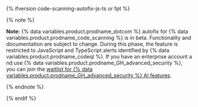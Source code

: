 {% ifversion code-scanning-autofix-js-ts or fpt %}

{% note %}

**Note:** {% data variables.product.prodname_dotcom %} autofix for {% data variables.product.prodname_code_scanning %} is in beta. Functionality and documentation are subject to change. During this phase, the feature is restricted to JavaScript and TypeScript alerts identified by {% data variables.product.prodname_codeql %}. If you have an enterprise account a nd use {% data variables.product.prodname_GH_advanced_security %}, you can join the [waitlist for {% data variables.product.prodname_GH_advanced_security %} AI features](https://github.com/features/preview/security).

{% endnote %}

{% endif %}
